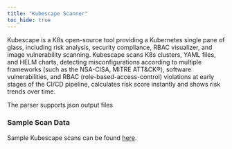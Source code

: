 ```yaml
---
title: "Kubescape Scanner"
toc_hide: true
---
```

Kubescape is a K8s open-source tool providing a Kubernetes single pane of glass, including risk analysis, security compliance, RBAC visualizer, and image vulnerability scanning. Kubescape scans K8s clusters, YAML files, and HELM charts, detecting misconfigurations according to multiple frameworks (such as the NSA-CISA, MITRE ATT&CK®), software vulnerabilities, and RBAC (role-based-access-control) violations at early stages of the CI/CD pipeline, calculates risk score instantly and shows risk trends over time.

The parser supports json output files

### Sample Scan Data
Sample Kubescape scans can be found [here](https://github.com/DefectDojo/django-DefectDojo/tree/master/unittests/scans/kubescape).
